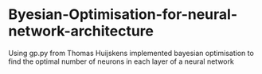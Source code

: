 # Byesian-Optimisation-for-neural-network-architecture

Using gp.py from Thomas Huijskens implemented bayesian optimisation to find the optimal number of neurons in each layer of a neural network
